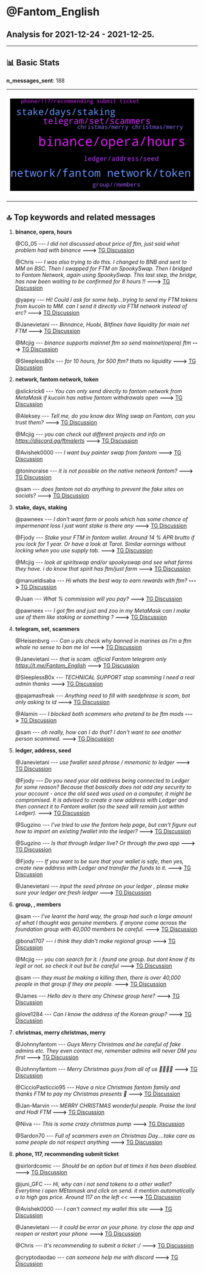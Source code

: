 # **@Fantom_English**
 ## Analysis for **2021-12-24** - **2021-12-25**.

---

## 📊 **Basic Stats**

**n_messages_sent**: 188

---
![wordcloud](Fantom_English_1Days_wordcloud.png)

---


## 🔝 **Top keywords and related messages**

1. **binance, opera, hours**

    @CG_05 --- *I did not discussed about price of ftm, just said what problem had with binance* **--->** [TG Discussion](https://t.me/Fantom_English/615446)

    @Chris --- *I was also trying to do this. I changed to BNB and sent to MM on BSC. Then I swapped for FTM on SpookySwap. Then I bridged to Fantom Network, again using SpookySwap. This last step, the bridge, has now been waiting to be confirmed for 8 hours !!* **--->** [TG Discussion](https://t.me/Fantom_English/615368)

    @yapxy --- *Hi! Could I ask for some help…trying to send my FTM tokens from kucoin to MM. can I send it directly via FTM network instead of erc?* **--->** [TG Discussion](https://t.me/Fantom_English/615336)

    @Janevietani --- *Binnance, Huobi, Bitfinex have liquidity for main net FTM* **--->** [TG Discussion](https://t.me/Fantom_English/615362)

    @Mcjig --- *binance supports mainnet ftm so send mainnet(opera) ftm* **--->** [TG Discussion](https://t.me/Fantom_English/615952)

    @SleeplessB0x --- *for 10 hours, for 500 ftm? thats no liquidity* **--->** [TG Discussion](https://t.me/Fantom_English/615307)

2. **network, fantom network, token**

    @slickrick6 --- *You can only send directly to fantom network from MetaMask if kucoin has native fantom withdrawals open* **--->** [TG Discussion](https://t.me/Fantom_English/615353)

    @Aleksey --- *Tell me, do you know dex Wing swap on Fantom, can you trust them?* **--->** [TG Discussion](https://t.me/Fantom_English/615598)

    @Mcjig --- *you can check out different projects and info on https://discord.gg/ftmalerts* **--->** [TG Discussion](https://t.me/Fantom_English/615859)

    @Avishek0000 --- *I want buy painter swap from fantom* **--->** [TG Discussion](https://t.me/Fantom_English/615569)

    @toninoraise --- *it is not possible on the native network fantom?* **--->** [TG Discussion](https://t.me/Fantom_English/616268)

    @sam --- *does fantom not do anything to prevent the fake sites on socials?* **--->** [TG Discussion](https://t.me/Fantom_English/616184)

3. **stake, days, staking**

    @pawneex --- *I don’t want farm or pools which has some chance of impermenant loss I just want stake is there any* **--->** [TG Discussion](https://t.me/Fantom_English/615795)

    @Fjody --- *Stake your FTM in fantom wallet. Around 14 % APR brutto if you lock for 1 year. Or have a look at Tarot. Similar earnings without locking when you use supply tab.* **--->** [TG Discussion](https://t.me/Fantom_English/615832)

    @Mcjig --- *look at spiritswap and/or spookyswap and see what farms they have. i do know that spirit has ftm/just farm* **--->** [TG Discussion](https://t.me/Fantom_English/615745)

    @manueldisaba --- *Hi whats the best way to earn rewards with ftm?* **--->** [TG Discussion](https://t.me/Fantom_English/615838)

    @Juan --- *What % commission will you pay?* **--->** [TG Discussion](https://t.me/Fantom_English/616118)

    @pawneex --- *I got ftm and just and zoo in my MetaMask can I make use of them like staking or something ?* **--->** [TG Discussion](https://t.me/Fantom_English/615739)

4. **telegram, set, scammers**

    @Heisenbvrg --- *Can u pls check why banned in marines as I'm a ftm whale no sense to ban me lol* **--->** [TG Discussion](https://t.me/Fantom_English/615965)

    @Janevietani --- *that is scam. official Fantom telegram only https://t.me/Fantom_English* **--->** [TG Discussion](https://t.me/Fantom_English/616180)

    @SleeplessB0x --- *TECHNICAL SUPPORT stop scamming I need a real admin thanks* **--->** [TG Discussion](https://t.me/Fantom_English/615285)

    @pajamasfreak --- *Anything need to fill with seedphrase is scam, bot only asking tx id* **--->** [TG Discussion](https://t.me/Fantom_English/615380)

    @Alamin --- *I blocked both scammers who pretend to be ftm mods* **--->** [TG Discussion](https://t.me/Fantom_English/615977)

    @sam --- *oh really, how can I do that? I don't want to see another person scammed.* **--->** [TG Discussion](https://t.me/Fantom_English/616202)

5. **ledger, address, seed**

    @Janevietani --- *use fwallet seed phrase / mnemonic to ledger* **--->** [TG Discussion](https://t.me/Fantom_English/615666)

    @Fjody --- *Do you need your old address being connected to Ledger for some reason? Because that basically does not add any security to your account - once the old seed was used on a computer, it might be compromised. It is advised to create a new address with Ledger and then connect it to Fantom wallet (so the seed will remain just within Ledger).* **--->** [TG Discussion](https://t.me/Fantom_English/615675)

    @Sugzino --- *I've tried to use the fantom help page, but can't figure out how to import an existing fwallet into the ledger?* **--->** [TG Discussion](https://t.me/Fantom_English/615665)

    @Sugzino --- *Is that through ledger live? Or through the pwa app* **--->** [TG Discussion](https://t.me/Fantom_English/615671)

    @Fjody --- *If you want to be sure that your wallet is safe, then yes, create new address with Ledger and transfer the funds to it.* **--->** [TG Discussion](https://t.me/Fantom_English/615689)

    @Janevietani --- *input the seed phrase on your ledger , please make sure your ledger are fresh ledger* **--->** [TG Discussion](https://t.me/Fantom_English/615672)

6. **group, , members**

    @sam --- *I've learnt the hard way, the group had such a large amount of what I thought was genuine members. if anyone come across the foundation group with 40,000 members be careful.* **--->** [TG Discussion](https://t.me/Fantom_English/616187)

    @bona1707 --- *i think they didn't make regional group* **--->** [TG Discussion](https://t.me/Fantom_English/615827)

    @Mcjig --- *you can search for it. i found one group. but dont know if its legit or not. so check it out but be careful* **--->** [TG Discussion](https://t.me/Fantom_English/615734)

    @sam --- *they must be making a killing then, there is over 40,000 people in that group if they are people.* **--->** [TG Discussion](https://t.me/Fantom_English/616181)

    @James --- *Hello dev is there any Chinese group here?* **--->** [TG Discussion](https://t.me/Fantom_English/615700)

    @love1284 --- *Can I know the address of the Korean group?* **--->** [TG Discussion](https://t.me/Fantom_English/615556)

7. **christmas, merry christmas, merry**

    @Johnnyfantom --- *Guys Merry Christmas and be careful of fake admins etc. They even contact me, remember admins will never DM you first* **--->** [TG Discussion](https://t.me/Fantom_English/616204)

    @Johnnyfantom --- *Merry Christmas guys from all of us 🎄🎄🤶🤶* **--->** [TG Discussion](https://t.me/Fantom_English/616024)

    @CiccioPasticcio95 --- *Have a nice Christmas fantom family and thanks FTM to pay my Christmas presents 🙈* **--->** [TG Discussion](https://t.me/Fantom_English/615949)

    @Jan-Marvin --- *MERRY CHRISTMAS wonderful people.  Praise the lord and Hodl FTM* **--->** [TG Discussion](https://t.me/Fantom_English/615881)

    @Niva --- *This is some crazy christmas pump* **--->** [TG Discussion](https://t.me/Fantom_English/615744)

    @Sardon70 --- *Full of scammers even on Christmas Day….take care as some people do not respect anything* **--->** [TG Discussion](https://t.me/Fantom_English/616245)

8. **phone, 117, recommending submit ticket**

    @sirlordcomic --- *Should be an option but at times it has been disabled.* **--->** [TG Discussion](https://t.me/Fantom_English/616271)

    @juni_GFC --- *Hi, why can i not send tokens to a other wallet? Everytime i open MEtamask and click on send. it mention automatically a to high gas price. Around 117 on the left <<* **--->** [TG Discussion](https://t.me/Fantom_English/615588)

    @Avishek0000 --- *I can't connect my wallet this site* **--->** [TG Discussion](https://t.me/Fantom_English/615574)

    @Janevietani --- *it could be error on your phone. try close the app and reopen or restart your phone* **--->** [TG Discussion](https://t.me/Fantom_English/615450)

    @Chris --- *It's recommending to submit a ticket :/* **--->** [TG Discussion](https://t.me/Fantom_English/615379)

    @cryptodaodao --- *can someone help me  with discord* **--->** [TG Discussion](https://t.me/Fantom_English/615522)

